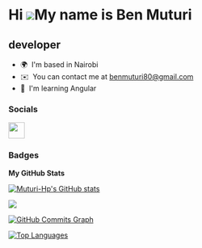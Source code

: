 Hi ![](https://user-images.githubusercontent.com/18350557/176309783-0785949b-9127-417c-8b55-ab5a4333674e.gif)My name is Ben Muturi
==================================================================================================================================

developer
---------

* 🌍  I'm based in Nairobi
* ✉️  You can contact me at [benmuturi80@gmail.com](mailto:benmuturi80@gmail.com)
* 🧠  I'm learning Angular


### Socials

<p align="left"> <a href="https://www.github.com/Muturi-Hp" target="_blank" rel="noreferrer"> <picture> <source media="(prefers-color-scheme: dark)" srcset="https://raw.githubusercontent.com/danielcranney/readme-generator/main/public/icons/socials/github-dark.svg" /> <source media="(prefers-color-scheme: light)" srcset="https://raw.githubusercontent.com/danielcranney/readme-generator/main/public/icons/socials/github.svg" /> <img src="https://raw.githubusercontent.com/danielcranney/readme-generator/main/public/icons/socials/github.svg" width="32" height="32" /> </picture> </a></p>

### Badges

<b>My GitHub Stats</b>

<a href="http://www.github.com/Muturi-Hp"><img src="https://github-readme-stats.vercel.app/api?username=Muturi-Hp&show_icons=true&hide=&count_private=true&title_color=0891b2&text_color=ffffff&icon_color=0891b2&bg_color=1c1917&hide_border=true&show_icons=true" alt="Muturi-Hp's GitHub stats" /></a>

<a href="http://www.github.com/Muturi-Hp"><img src="https://github-readme-streak-stats.herokuapp.com/?user=Muturi-Hp&stroke=ffffff&background=1c1917&ring=0891b2&fire=0891b2&currStreakNum=ffffff&currStreakLabel=0891b2&sideNums=ffffff&sideLabels=ffffff&dates=ffffff&hide_border=true" /></a>

<a href="http://www.github.com/Muturi-Hp"><img src="https://github-readme-activity-graph.cyclic.app/graph?username=Muturi-Hp&bg_color=1c1917&color=ffffff&line=0891b2&point=ffffff&area_color=1c1917&area=true&hide_border=true&custom_title=GitHub%20Commits%20Graph" alt="GitHub Commits Graph" /></a>

<a href="https://github.com/Muturi-Hp" align="left"><img src="https://github-readme-stats.vercel.app/api/top-langs/?username=Muturi-Hp&langs_count=10&title_color=0891b2&text_color=ffffff&icon_color=0891b2&bg_color=1c1917&hide_border=true&locale=en&custom_title=Top%20%Languages" alt="Top Languages" /></a>
